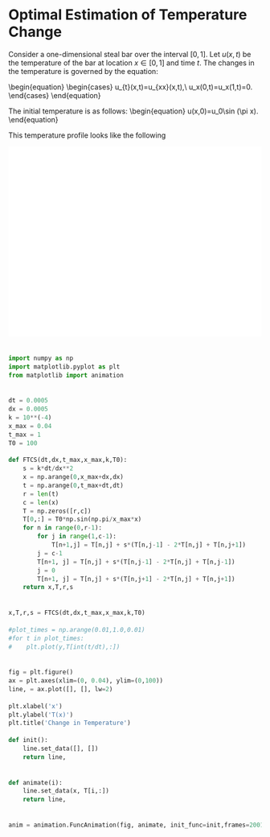 # Optimal Estimation of Temperature Change

Consider a one-dimensional steal bar over the interval $[0,1]$. Let $u(x,t)$ be the temperature of the bar at location $x\in [0,1]$ and time $t$. The changes in the temperature is governed by the equation:


\begin{equation}
\begin{cases}
u_{t}(x,t)=u_{xx}(x,t),\\
u_x(0,t)=u_x(1,t)=0.
\end{cases}
\end{equation}


The initial temperature is as follows:
\begin{equation}
u(x,0)=u_0\sin (\pi x).
\end{equation}

This temperature profile looks like the following

![alt text](figs/u0.png)


```python

import numpy as np
import matplotlib.pyplot as plt
from matplotlib import animation


dt = 0.0005
dx = 0.0005
k = 10**(-4)
x_max = 0.04
t_max = 1
T0 = 100

def FTCS(dt,dx,t_max,x_max,k,T0):
    s = k*dt/dx**2
    x = np.arange(0,x_max+dx,dx) 
    t = np.arange(0,t_max+dt,dt)
    r = len(t)
    c = len(x)
    T = np.zeros([r,c])
    T[0,:] = T0*np.sin(np.pi/x_max*x)
    for n in range(0,r-1):
        for j in range(1,c-1):
            T[n+1,j] = T[n,j] + s*(T[n,j-1] - 2*T[n,j] + T[n,j+1]) 
        j = c-1 
        T[n+1, j] = T[n,j] + s*(T[n,j-1] - 2*T[n,j] + T[n,j-1])
        j = 0
        T[n+1, j] = T[n,j] + s*(T[n,j+1] - 2*T[n,j] + T[n,j+1])
    return x,T,r,s
    

x,T,r,s = FTCS(dt,dx,t_max,x_max,k,T0)

#plot_times = np.arange(0.01,1.0,0.01)
#for t in plot_times:
#    plt.plot(y,T[int(t/dt),:])


fig = plt.figure()
ax = plt.axes(xlim=(0, 0.04), ylim=(0,100))
line, = ax.plot([], [], lw=2)

plt.xlabel('x')
plt.ylabel('T(x)')
plt.title('Change in Temperature')

def init():
    line.set_data([], [])
    return line,


def animate(i):
    line.set_data(x, T[i,:])
    return line,


anim = animation.FuncAnimation(fig, animate, init_func=init,frames=2001, interval=1, blit=True)

```
